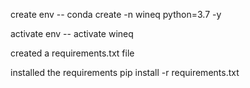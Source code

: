 create env -- conda create -n wineq python=3.7 -y

activate env -- activate wineq

created a requirements.txt file

installed the requirements pip install -r requirements.txt  
